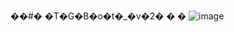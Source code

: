��#� �T�G�B�o�t�_�v�2�
�
�
![image](https://user-images.githubusercontent.com/68468188/222906360-0fee46a8-5ed8-4189-8b67-0339f04cedf6.png)
